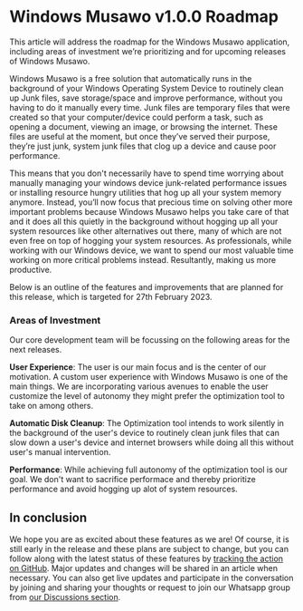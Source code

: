 # Windows Musawo v1.0.0 Roadmap

This article will address the roadmap for the Windows Musawo application, including areas of investment we’re prioritizing and for upcoming releases of Windows Musawo.

Windows Musawo is a free solution that automatically runs in the background of your Windows Operating System Device to routinely clean up Junk files, save storage/space and improve performance, without you having to do it manually every time. Junk files are temporary files that were created so that your computer/device could perform a task, such as opening a document, viewing an image, or browsing the internet. These files are useful at the moment, but once they’ve served their purpose, they’re just junk, system junk files that clog up a device and cause poor performance.

This means that you don't necessarily have to spend time worrying about manually managing your windows device junk-related performance issues or installing resource hungry utilities that hog up all your system memory anymore. Instead, you’ll now focus that precious time on solving other more important problems because Windows Musawo helps you take care of that and it does all this quietly in the background without hogging up all your system resources like other alternatives out there, many of which are not even free on top of hogging your system resources. As professionals, while working with our Windows device, we want to spend our most valuable time working on more critical problems instead. Resultantly, making us more productive.

Below is an outline of the features and improvements that are planned for this release, which is targeted for 27th February 2023.

### Areas of Investment

Our core development team will be focussing on the following areas for the next releases.

**User Experience**: The user is our main focus and is the center of our motivation. A custom user experience with Windows Musawo is one of the main things. We are incorporating various avenues to enable the user customize the level of autonomy they might prefer the optimization tool to take on among others.

**Automatic Disk Cleanup**: The Optimization tool intends to work silently in the background of the user's device to routinely clean junk files that can slow down a user's device and internet browsers while doing all this without user's manual intervention.

**Performance**: While achieving full autonomy of the optimization tool is our goal. We don't want to sacrifice performace and thereby prioritize performance and avoid hogging up alot of system resources.

## In conclusion

We hope you are as excited about these features as we are! Of course, it is still early in the release and these plans are subject to change, but you can follow along with the latest status of these features by [tracking the action on GitHub](https://github.com/OSCA-Kampala-Chapter/Windows-Musawo). Major updates and changes will be shared in an article when necessary. You can also get live updates and participate in the conversation by joining and sharing your thoughts or request to join our Whatsapp group from [our Discussions section](https://github.com/OSCA-Kampala-Chapter/Windows-Musawo/discussions).
